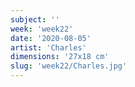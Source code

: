 ```yaml
---
subject: ''
week: 'week22'
date: '2020-08-05'
artist: 'Charles'
dimensions: '27x18 cm'
slug: 'week22/Charles.jpg'
---
```

